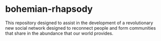 # bohemian-rhapsody
This repository designed to assist in the development of a revolutionary new social network designed to reconnect people and form communities that share in the abundance that our world provides.
